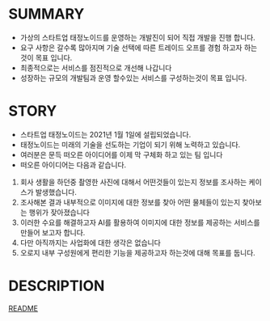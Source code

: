 # SUMMARY
- 가상의 스타트업 태정노이드를 운영하는 개발진이 되어 직접 개발을 진행 합니다. 
- 요구 사항은 갈수록 많아지며 기술 선택에 따른 트레이드 오프를 경험 하고자 하는것이 목표 입니다. 
- 최종적으로는 서비스를 점진적으로 개선해 나갑니다 
- 성장하는 규모의 개발팀과 운영 할수있는 서비스를 구성하는것이 목표 입니다.

# STORY
- 스타트업 태정노이드는 2021년 1월 1일에 설립되었습니다.
- 태정노이드는 미래의 기술을 선도하는 기업이 되기 위해 노력하고 있습니다.
- 여러분은 문득 떠오른 아이디어를 이제 막 구체화 하고 있는 팀 입니다
- 떠오른 아이디어는 다음과 같습니다.

1. 회사 생활을 하던중 촬영한 사진에 대해서 어떤것들이 있는지 정보를 조사하는 케이스가 발생했습니다. 
2. 조사해본 결과 내부적으로 이미지에 대한 정보를 찾아 어떤 물체들이 있는지 찾아보는 행위가 잦아졌습니다 
3. 이러한 수요를 해결하고자 AI를 활용하여 이미지에 대한 정보를 제공하는 서비스를 만들어 보고자 합니다.
4. 다만 아직까지는 사업화에 대한 생각은 없습니다
5. 오로지 내부 구성원에게 편리한 기능을 제공하고자 하는것에 대해 목표를 둡니다.

# DESCRIPTION
[README](https://www.notion.so/StartUp-Project-With-Monolith-to-MSA-1430a2c4ae1e8042ba7fc0637ddad6e1?pvs=4)
